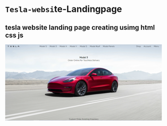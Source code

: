 # `Tesla-websi`te-Landingpage
## tesla website landing page creating usimg html css js
<img src='https://raw.githubusercontent.com/raihan-jishan/Github-cover-photo/main/images/tesla.png' alt='photo' /> 
 
